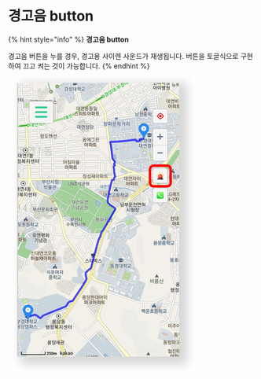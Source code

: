 # 경고음 button

{% hint style="info" %}
**경고음 button**

경고음 버튼을 누를 경우, 경고용 사이렌 사운드가 재생됩니다. 버튼을 토글식으로 구현하여 끄고 켜는 것이 가능합니다.
{% endhint %}

![](<../../../../.gitbook/assets/image (1) (1).png>)
